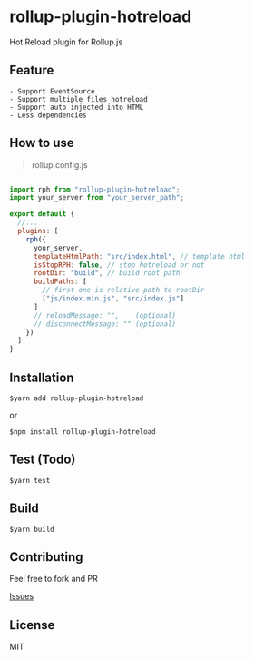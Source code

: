# rollup-plugin-hotreload
Hot Reload plugin for Rollup.js

## Feature
```
- Support EventSource
- Support multiple files hotreload
- Support auto injected into HTML
- Less dependencies
```

## How to use

> rollup.config.js

```js

import rph from "rollup-plugin-hotreload";
import your_server from "your_server_path";

export default {
  //...
  plugins: [
    rph({
      your_server,
      templateHtmlPath: "src/index.html", // template html
      isStopRPH: false, // stop hotreload or not
      rootDir: "build", // build root path
      buildPaths: [
        // first one is relative path to rootDir
        ["js/index.min.js", "src/index.js"]
      ]
      // reloadMessage: "",    (optional)
      // disconnectMessage: "" (optional)
    })
  ]
}

```


## Installation
```
$yarn add rollup-plugin-hotreload
```

or 

```
$npm install rollup-plugin-hotreload
```

## Test (Todo)
```
$yarn test
```

## Build
```
$yarn build
```

## Contributing
Feel free to fork and PR

[Issues](https://github.com/tingwei628/rollup-plugin-hotreload/issues)

## License
MIT
